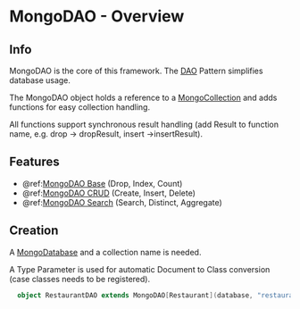 # MongoDAO - Overview

## Info

MongoDAO is the core of this framework.  The [DAO](https://en.wikipedia.org/wiki/Data_access_object) Pattern simplifies database usage.

The MongoDAO object holds a reference to a [MongoCollection](http://mongodb.github.io/mongo-scala-driver/2.3/scaladoc/org/mongodb/scala/MongoCollection.html) and adds functions for easy collection handling.

All functions support synchronous result handling (add Result to function name, e.g. drop -> dropResult, insert ->insertResult).

## Features

* @ref:[MongoDAO Base](base.md) (Drop, Index, Count)
* @ref:[MongoDAO CRUD](crud.md) (Create, Insert, Delete)
* @ref:[MongoDAO Search](search.md) (Search, Distinct, Aggregate)

## Creation

A [MongoDatabase](http://mongodb.github.io/mongo-scala-driver/2.3/scaladoc/org/mongodb/scala/MongoDatabase.html) and a collection name is needed.

A Type Parameter is used for automatic Document to Class conversion (case classes needs to be registered).


```scala
  object RestaurantDAO extends MongoDAO[Restaurant](database, "restaurants")
```




